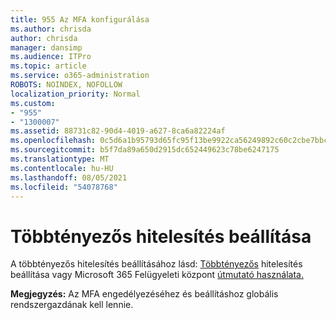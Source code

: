 ```yaml
---
title: 955 Az MFA konfigurálása
ms.author: chrisda
author: chrisda
manager: dansimp
ms.audience: ITPro
ms.topic: article
ms.service: o365-administration
ROBOTS: NOINDEX, NOFOLLOW
localization_priority: Normal
ms.custom:
- "955"
- "1300007"
ms.assetid: 88731c82-90d4-4019-a627-8ca6a82224af
ms.openlocfilehash: 0c5d6a1b95793d65fc95f13be9922ca56249892c60c2cbe7bbcbc962f25f7d07
ms.sourcegitcommit: b5f7da89a650d2915dc652449623c78be6247175
ms.translationtype: MT
ms.contentlocale: hu-HU
ms.lasthandoff: 08/05/2021
ms.locfileid: "54078768"
---
```

# <a name="configure-multifactor-authentication"></a>Többtényezős hitelesítés beállítása

A többtényezős hitelesítés beállításához lásd: [Többtényezős](/microsoft-365/admin/security-and-compliance/set-up-multi-factor-authentication) hitelesítés beállítása vagy Microsoft 365 Felügyeleti központ [útmutató használata.](https://admin.microsoft.com/AdminPortal/Home?ref=/modernonboarding/mfasetupguide)

**Megjegyzés:** Az MFA engedélyezéséhez és beállításhoz globális rendszergazdának kell lennie.
